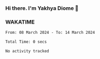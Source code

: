 ### Hi there. I'm Yakhya Diome 👋

### WAKATIME
<!--START_SECTION:waka-->

```txt
From: 08 March 2024 - To: 14 March 2024

Total Time: 0 secs

No activity tracked
```

<!--END_SECTION:waka-->
